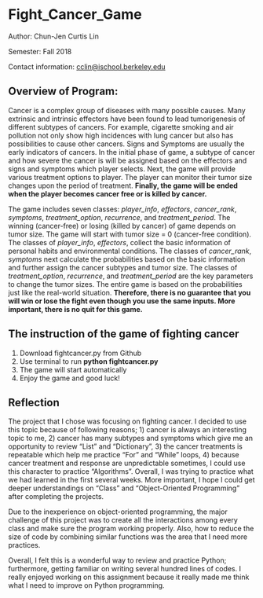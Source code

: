 # Fight_Cancer_Game

Author: Chun-Jen Curtis Lin

Semester: Fall 2018

Contact information: cclin@ischool.berkeley.edu 

## Overview of Program:

Cancer is a complex group of diseases with many possible causes. Many extrinsic and intrinsic effectors have been found to lead tumorigenesis of different subtypes of cancers. For example, cigarette smoking and air pollution not only show high incidences with lung cancer but also has possibilities to cause other cancers. Signs and Symptoms are usually the early indicators of cancers. In the initial phase of game, a subtype of cancer and how severe the cancer is will be assigned based on the effectors and signs and symptoms which player selects. Next, the game will provide various treatment options to player. The player can monitor their tumor size changes upon the period of treatment. **Finally, the game will be ended when the player becomes cancer free or is killed by cancer.**

The game includes seven classes: *player_info*, *effectors*, *cancer_rank*, *symptoms*, *treatment_option*, *recurrence*, and *treatment_period*. The winning (cancer-free) or losing (killed by cancer) of game depends on tumor size. The game will start
with tumor size = 0 (cancer-free condition). The classes of *player_info*, *effectors*, collect the basic information of personal habits and environmental conditions. The classes of *cancer_rank*, *symptoms* next calculate the probabilities based on the basic information and further assign the cancer subtypes and tumor size. The classes of *treatment_option*, *recurrence*, and *treatment_period* are the key parameters to change the tumor sizes. The entire game is based on the probabilities just like the real-world situation. **Therefore, there is no guarantee that you will win or lose the fight even
though you use the same inputs. More important, there is no quit for this game.**

## The instruction of the game of fighting cancer

1. Download fightcancer.py from Github
2. Use terminal to run **python fightcancer.py**
3. The game will start automatically
4. Enjoy the game and good luck!

## Reflection

The project that I chose was focusing on fighting cancer. I decided to use this topic because of following reasons; 1) cancer is always an interesting topic to me, 2) cancer has many subtypes and symptoms which give me an opportunity to review “List” and “Dictionary”, 3) the cancer treatments is repeatable which help me practice “For” and “While” loops, 4) because cancer treatment and response are unpredictable sometimes, I could use this character to practice “Algorithms”. Overall, I was trying to practice what we had learned in the first several weeks. More important, I hope I could get deeper understandings on “Class” and “Object-Oriented Programming” after completing the projects. 

Due to the inexperience on object-oriented programming, the major challenge of this project was to create all the interactions among every class and make sure the program working properly. Also, how to reduce the size of code by combining similar functions was the area that I need more practices. 

Overall, I felt this is a wonderful way to review and practice Python; furthermore, getting familiar on writing several hundred lines of codes. I really enjoyed working on this assignment because it really made me think what I need to improve on Python programming.      
